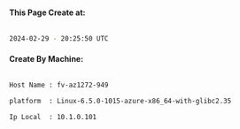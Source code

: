 
   
#### This Page Create at:

```bash

2024-02-29 - 20:25:50 UTC

```

#### Create By Machine:

```bash

Host Name : fv-az1272-949

platform  : Linux-6.5.0-1015-azure-x86_64-with-glibc2.35

Ip Local  : 10.1.0.101

```

